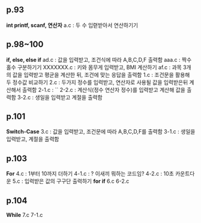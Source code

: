 ## p.93
**int printf, scanf, 연산자**
a.c : 두 수 입렫받아서 연산하기기
## p.98~100
**if, else, else if**
ad.c : 값을 입력받고, 조건식에 따라 A,B,C,D,F 출력함
aaa.c : 짝수 홀수 구분하기기
XXXXXXX.c : 키와 몸무게 입력받고, BMI 계산하기
af.c : 과목 3개의 값을 입력받고 평균을 계산한 뒤, 조건에 맞는 응답을 출력함
1.c : 조건문을 활용해 두 정수값 비교하기
2.c : 두가지 정수를 입력받고, 연산자로 사용될 값을 입력받은뒤 계산해서 출력함
2-1.c : ``
2-2.c : 계산식(정수 연산자 정수)를 입력받고 계산해 값을 출력함
3-2.c : 생일을 입력받고 계절을 출력함
## p.101
**Switch-Case**
3.c : 값을 입력받고, 조건문에 따라 A,B,C,D,F를 출력함
3-1.c : 생일을 입력받고, 계절을 출력함
## p.103
**For**
4.c : 1부터 10까지 더하기
4-1.c : ? 이새끼 뭐하는 코드임?
4-2.c : 10초 카운트다운
5.c : 입력받은 값의 구구단 출력하기
**for if**
6.c
6-2.c
## p.104
**While**
7.c
7-1.c



